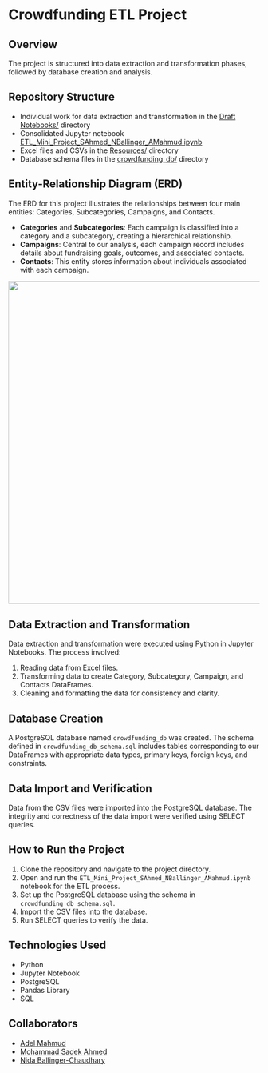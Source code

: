 # Crowdfunding ETL Project

## Overview
The project is structured into data extraction and transformation phases, followed by database creation and analysis.

## Repository Structure

* Individual work for data extraction and transformation in the [Draft Notebooks/](https://github.com/NidaB-C/Crowdfunding_ETL/tree/main/Draft%20Notebooks) directory
* Consolidated Jupyter notebook [ETL_Mini_Project_SAhmed_NBallinger_AMahmud.ipynb](https://github.com/NidaB-C/Crowdfunding_ETL/blob/main/ETL_Mini_Project_SAhmed_NBallinger_AMahmud.ipynb)
* Excel files and CSVs in the [Resources/](https://github.com/NidaB-C/Crowdfunding_ETL/tree/main/Resources) directory
* Database schema files in the [crowdfunding_db/](https://github.com/NidaB-C/Crowdfunding_ETL/tree/main/crowdfunding_db) directory
 
## Entity-Relationship Diagram (ERD)
The ERD for this project illustrates the relationships between four main entities: Categories, Subcategories, Campaigns, and Contacts. 

- **Categories** and **Subcategories**: Each campaign is classified into a category and a subcategory, creating a hierarchical relationship.
- **Campaigns**: Central to our analysis, each campaign record includes details about fundraising goals, outcomes, and associated contacts.
- **Contacts**: This entity stores information about individuals associated with each campaign.

<img width="645" src="https://github.com/NidaB-C/Crowdfunding_ETL/assets/147389952/47048358-6d7f-438c-9eae-720977407202">

## Data Extraction and Transformation
Data extraction and transformation were executed using Python in Jupyter Notebooks. The process involved:

1. Reading data from Excel files.
2. Transforming data to create Category, Subcategory, Campaign, and Contacts DataFrames.
3. Cleaning and formatting the data for consistency and clarity.

## Database Creation
A PostgreSQL database named `crowdfunding_db` was created. The schema defined in `crowdfunding_db_schema.sql` includes tables corresponding to our DataFrames with appropriate data types, primary keys, foreign keys, and constraints.

## Data Import and Verification
Data from the CSV files were imported into the PostgreSQL database. The integrity and correctness of the data import were verified using SELECT queries.

## How to Run the Project
1. Clone the repository and navigate to the project directory.
2. Open and run the `ETL_Mini_Project_SAhmed_NBallinger_AMahmud.ipynb` notebook for the ETL process.
3. Set up the PostgreSQL database using the schema in `crowdfunding_db_schema.sql`.
4. Import the CSV files into the database.
5. Run SELECT queries to verify the data.

## Technologies Used
- Python
- Jupyter Notebook
- PostgreSQL
- Pandas Library
- SQL

## Collaborators
* [Adel Mahmud](https://github.com/Adel0121)
* [Mohammad Sadek Ahmed](https://github.com/Sadek-Ahmed16)
* [Nida Ballinger-Chaudhary](https://github.com/NidaB-C)

